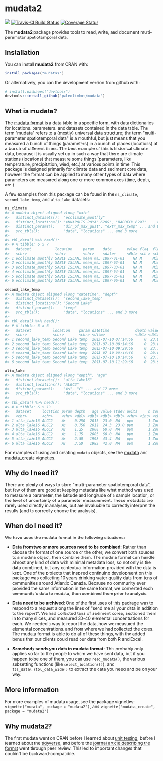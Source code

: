 
<!-- README.md is generated from README.Rmd. Please edit that file -->
mudata2
=======

[![](http://cranlogs.r-pkg.org/badges/mudata2)](https://cran.r-project.org/package=mudata2) [![Travis-CI Build Status](https://travis-ci.org/paleolimbot/mudata.svg?branch=master)](https://travis-ci.org/paleolimbot/mudata) [![Coverage Status](https://img.shields.io/codecov/c/github/paleolimbot/mudata/master.svg)](https://codecov.io/github/paleolimbot/mudata?branch=master)

The **mudata2** package provides tools to read, write, and document multi-parameter spatiotemporal data.

Installation
------------

You can install **mudata2** from CRAN with:

``` r
install.packages("mudata2")
```

Or alternatively, you can the development version from github with:

``` r
# install.packages("devtools")
devtools::install_github("paleolimbot/mudata")
```

What is mudata?
---------------

The [mudata format](http://www.facetsjournal.com/doi/10.1139/facets-2017-0026) is a data table in a specific form, with data dictionaries for locations, parameters, and datasets contained in the data table. The term "mudata" refers to a (mostly) universal data structure; the term "multi-parameter spatiotemporal data" is a mouthful, but just means that you measured a bunch of things (parameters) in a bunch of places (locations) at a bunch of different times. The best example of this is historical climate data, because it is usually set up in such a way that there are climate stations (locations) that measure some things (parameters, like temperature, precipitation, wind, etc.) at various points in time. This package is designed primarily for climate data and sediment core data, however the format can be applied to many other types of data where parameters are measured along one or more common axes (time, depth, etc.).

A few examples from this package can be found in the `ns_climate`, `second_lake_temp`, and `alta_lake` datasets:

``` r
ns_climate
#> A mudata object aligned along "date"
#>   distinct_datasets():  "ecclimate_monthly"
#>   distinct_locations(): "ANNAPOLIS ROYAL 6289", "BADDECK 6297" ... and 13 more
#>   distinct_params():    "dir_of_max_gust", "extr_max_temp" ... and 9 more
#>   src_tbls():           "data", "locations" ... and 3 more
#> 
#> tbl_data() %>% head():
#> # A tibble: 6 x 7
#>   dataset           location     param    date       value flag  flag_text
#>   <chr>             <chr>        <chr>    <date>     <dbl> <chr> <chr>    
#> 1 ecclimate_monthly SABLE ISLAN… mean_ma… 1897-01-01    NA M     Missing  
#> 2 ecclimate_monthly SABLE ISLAN… mean_ma… 1897-02-01    NA M     Missing  
#> 3 ecclimate_monthly SABLE ISLAN… mean_ma… 1897-03-01    NA M     Missing  
#> 4 ecclimate_monthly SABLE ISLAN… mean_ma… 1897-04-01    NA M     Missing  
#> 5 ecclimate_monthly SABLE ISLAN… mean_ma… 1897-05-01    NA M     Missing  
#> 6 ecclimate_monthly SABLE ISLAN… mean_ma… 1897-06-01    NA M     Missing
```

``` r
second_lake_temp
#> A mudata object aligned along "datetime", "depth"
#>   distinct_datasets():  "second_lake_temp"
#>   distinct_locations(): "Second Lake"
#>   distinct_params():    "temp"
#>   src_tbls():           "data", "locations" ... and 3 more
#> 
#> tbl_data() %>% head():
#> # A tibble: 6 x 6
#>   dataset          location    param datetime            depth value
#>   <chr>            <chr>       <chr> <dttm>              <dbl> <dbl>
#> 1 second_lake_temp Second Lake temp  2013-07-10 07:14:56     0  23.9
#> 2 second_lake_temp Second Lake temp  2013-07-10 08:14:56     0  23.8
#> 3 second_lake_temp Second Lake temp  2013-07-10 09:29:56     0  23.7
#> 4 second_lake_temp Second Lake temp  2013-07-10 09:44:56     0  23.8
#> 5 second_lake_temp Second Lake temp  2013-07-10 10:14:56     0  23.7
#> 6 second_lake_temp Second Lake temp  2013-07-10 11:29:56     0  23.9
```

``` r
alta_lake
#> A mudata object aligned along "depth", "age"
#>   distinct_datasets():  "alta_lake16"
#>   distinct_locations(): "ALGC2"
#>   distinct_params():    "As", "C" ... and 12 more
#>   src_tbls():           "data", "locations" ... and 3 more
#> 
#> tbl_data() %>% head():
#> # A tibble: 6 x 10
#>   dataset     location param depth   age value stdev units     n zone  
#>   <chr>       <chr>    <chr> <dbl> <dbl> <dbl> <dbl> <chr> <int> <chr> 
#> 1 alta_lake16 ALGC2    As    0.250  2015  23.0  NA   ppm       1 Zone 3
#> 2 alta_lake16 ALGC2    As    0.750  2011  24.3  23.0 ppm       3 Zone 3
#> 3 alta_lake16 ALGC2    As    1.25   2008  60.0  NA   ppm       1 Zone 3
#> 4 alta_lake16 ALGC2    As    1.75   2003  60.0  NA   ppm       1 Zone 3
#> 5 alta_lake16 ALGC2    As    2.50   1998  43.4  NA   ppm       1 Zone 3
#> 6 alta_lake16 ALGC2    As    3.50   1982  42.0  NA   ppm       1 Zone 3
```

For examples of using and creating `mudata` objects, see the [mudata](https://cran.r-project.org/package=mudata2/vignettes/mudata.html) and [mudata\_create](https://cran.r-project.org/package=mudata2/vignettes/mudata_create.html) vignettes.

Why do I need it?
-----------------

There are plenty of ways to store "multi-parameter spatiotemporal data", but few of them are good at keeping metadata like what method was used to measure a parameter, the latitude and longitude of a sample location, or the level of uncertainty of a parameter measurement. These metadata are rarely used directly in analyses, but are invaluable to correctly interpret the results (and to correctly choose the analysis).

When do I need it?
------------------

We have used the mudata format in the following situations:

-   **Data from two or more sources need to be combined**: Rather than choose the format of one source or the other, we convert both sources to a mudata object, then combine them. The mudata format can handle almost any kind of data with minimal metadata loss, so not only is the data combined, but any contextual information provided with the data is kept. One of the projects that inspired continuing development on this package was collecting 10 years drinking water quality data from tens of communities around Atlantic Canada. Because no community ever provided the same information in the same format, we converted each community's data to mudata, then combined them prior to analysis.

-   **Data need to be archived**: One of the first uses of this package was to respond to a request along the lines of "send me all your data in addition to the report". We had collected tens of sediment cores, sectioned them in to many slices, and measured 30-40 elemental concentrations for each. We needed a way to report the data, how we measured the elemental concentrations, and from where we had collected the cores. The mudata format is able to do all of these things, with the added bonus that our clients could read our data from both R and Excel.

-   **Somebody sends you data in mudata format**: This probably only applies so far to the people to whom we have sent data, but if you happen to be one of them, you can use `read_mudata()`, the various subsetting functions (like `select_locations()`), and `tbl_data()`/`tbl_data_wide()` to extract the data you need and be on your way.

More information
----------------

For more examples of mudata usage, see the package vignettes: `vignette("mudata", package = "mudata2")`, and `vignette("mudata_create", package = "mudata2")`

Why mudata*2*?
--------------

The first mudata went on CRAN before I learned about [unit testing](https://github.com/r-lib/testthat), before I learned about the [tidyverse](https://www.tidyverse.org/), and before the [journal article describing the format](http://www.facetsjournal.com/doi/10.1139/facets-2017-0026) went through peer review. This led to important changes that couldn't be backward-compabible.

